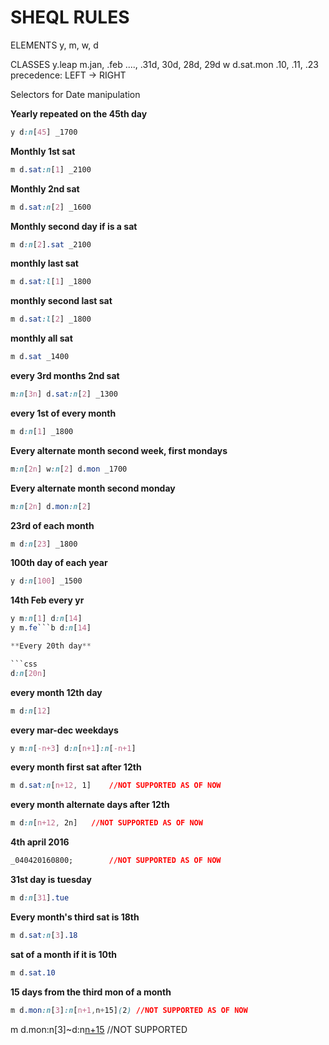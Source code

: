 SHEQL RULES
===


ELEMENTS y, m, w, d

CLASSES
    y.leap
    m.jan, .feb ...., .31d, 30d, 28d, 29d
    w
    d.sat.mon .10, .11, .23
    precedence: LEFT -> RIGHT

Selectors for Date manipulation

**Yearly repeated on the 45th day**

```css
y d:n[45] _1700
```
**Monthly 1st sat**

```css
m d.sat:n[1] _2100
```
**Monthly 2nd sat**

```css
m d.sat:n[2] _1600
```
**Monthly second day if is a sat**

```css
m d:n[2].sat _2100
```

**monthly last sat**

```css
m d.sat:l[1] _1800
```
**monthly second last sat**

```css
m d.sat:l[2] _1800
```

**monthly all sat**

```css
m d.sat _1400
```
**every 3rd months 2nd sat**

```css
m:n[3n] d.sat:n[2] _1300
```
**every 1st of every month**

```css
m d:n[1] _1800
```
**Every alternate month second week, first mondays**

```css
m:n[2n] w:n[2] d.mon _1700
```
**Every alternate month second monday**

```css
m:n[2n] d.mon:n[2]
```
**23rd of each month**

```css
m d:n[23] _1800
```
**100th day of each year**

```css
y d:n[100] _1500
```
**14th Feb every yr**

```css
y m:n[1] d:n[14]
y m.fe```b d:n[14]

**Every 20th day**

```css
d:n[20n]
```
**every month  12th day**

```css
m d:n[12]
```
**every mar-dec weekdays**

```css
y m:n[-n+3] d:n[n+1]:n[-n+1]
```
**every month first sat after 12th**

```css
m d.sat:n[n+12, 1]    //NOT SUPPORTED AS OF NOW
```
**every month alternate days after 12th**

```css
m d:n[n+12, 2n]   //NOT SUPPORTED AS OF NOW
```
**4th april 2016**

```css
_040420160800;        //NOT SUPPORTED AS OF NOW
```
**31st day is tuesday**

```css
m d:n[31].tue
```
**Every month's third sat is 18th**

```css
m d.sat:n[3].18
```
**sat of a month if it is 10th**

```css
m d.sat.10
```
**15 days from the third mon of a month**

```css
m d.mon:n[3]:n[n+1,n+15](2) //NOT SUPPORTED AS OF NOW
```
m d.mon:n[3]~d:n[n+15](3)   //NOT SUPPORTED
